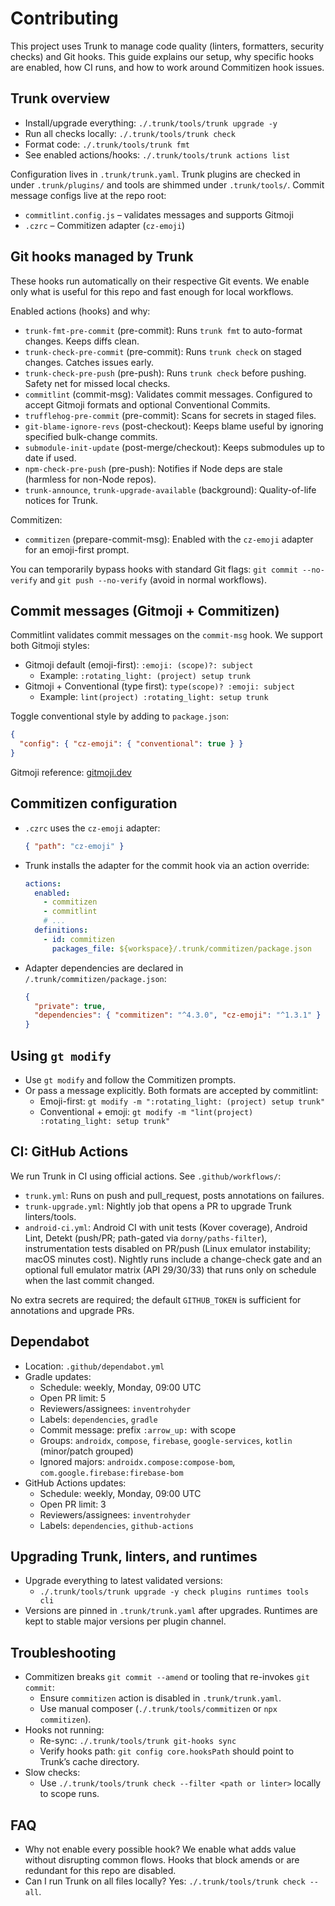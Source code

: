 # Contributing

This project uses Trunk to manage code quality (linters, formatters, security checks) and Git hooks. This guide explains our setup, why specific hooks are enabled, how CI runs, and how to work around Commitizen hook issues.

## Trunk overview

- Install/upgrade everything: `./.trunk/tools/trunk upgrade -y`
- Run all checks locally: `./.trunk/tools/trunk check`
- Format code: `./.trunk/tools/trunk fmt`
- See enabled actions/hooks: `./.trunk/tools/trunk actions list`

Configuration lives in `.trunk/trunk.yaml`. Trunk plugins are checked in under `.trunk/plugins/` and tools are shimmed under `.trunk/tools/`.
Commit message configs live at the repo root:

- `commitlint.config.js` – validates messages and supports Gitmoji
- `.czrc` – Commitizen adapter (`cz-emoji`)

## Git hooks managed by Trunk

These hooks run automatically on their respective Git events. We enable only what is useful for this repo and fast enough for local workflows.

Enabled actions (hooks) and why:

- `trunk-fmt-pre-commit` (pre-commit): Runs `trunk fmt` to auto-format changes. Keeps diffs clean.
- `trunk-check-pre-commit` (pre-commit): Runs `trunk check` on staged changes. Catches issues early.
- `trunk-check-pre-push` (pre-push): Runs `trunk check` before pushing. Safety net for missed local checks.
- `commitlint` (commit-msg): Validates commit messages. Configured to accept Gitmoji formats and optional Conventional Commits.
- `trufflehog-pre-commit` (pre-commit): Scans for secrets in staged files.
- `git-blame-ignore-revs` (post-checkout): Keeps blame useful by ignoring specified bulk-change commits.
- `submodule-init-update` (post-merge/checkout): Keeps submodules up to date if used.
- `npm-check-pre-push` (pre-push): Notifies if Node deps are stale (harmless for non-Node repos).
- `trunk-announce`, `trunk-upgrade-available` (background): Quality-of-life notices for Trunk.

Commitizen:

- `commitizen` (prepare-commit-msg): Enabled with the `cz-emoji` adapter for an emoji-first prompt.

You can temporarily bypass hooks with standard Git flags: `git commit --no-verify` and `git push --no-verify` (avoid in normal workflows).

## Commit messages (Gitmoji + Commitizen)

Commitlint validates commit messages on the `commit-msg` hook. We support both Gitmoji styles:

- Gitmoji default (emoji-first): `:emoji: (scope)?: subject`
  - Example: `:rotating_light: (project) setup trunk`
- Gitmoji + Conventional (type first): `type(scope)? :emoji: subject`
  - Example: `lint(project) :rotating_light: setup trunk`

Toggle conventional style by adding to `package.json`:

```json
{
  "config": { "cz-emoji": { "conventional": true } }
}
```

Gitmoji reference: [gitmoji.dev](https://gitmoji.dev)

## Commitizen configuration

- `.czrc` uses the `cz-emoji` adapter:
  ```json
  { "path": "cz-emoji" }
  ```
- Trunk installs the adapter for the commit hook via an action override:
  ```yaml
  actions:
    enabled:
      - commitizen
      - commitlint
      # ...
    definitions:
      - id: commitizen
        packages_file: ${workspace}/.trunk/commitizen/package.json
  ```
- Adapter dependencies are declared in `/.trunk/commitizen/package.json`:
  ```json
  {
    "private": true,
    "dependencies": { "commitizen": "^4.3.0", "cz-emoji": "^1.3.1" }
  }
  ```

## Using `gt modify`

- Use `gt modify` and follow the Commitizen prompts.
- Or pass a message explicitly. Both formats are accepted by commitlint:
  - Emoji-first: `gt modify -m ":rotating_light: (project) setup trunk"`
  - Conventional + emoji: `gt modify -m "lint(project) :rotating_light: setup trunk"`

## CI: GitHub Actions

We run Trunk in CI using official actions. See `.github/workflows/`:

- `trunk.yml`: Runs on push and pull_request, posts annotations on failures.
- `trunk-upgrade.yml`: Nightly job that opens a PR to upgrade Trunk linters/tools.
- `android-ci.yml`: Android CI with unit tests (Kover coverage), Android Lint, Detekt (push/PR; path-gated via `dorny/paths-filter`), instrumentation tests disabled on PR/push (Linux emulator instability; macOS minutes cost). Nightly runs include a change-check gate and an optional full emulator matrix (API 29/30/33) that runs only on schedule when the last commit changed.

No extra secrets are required; the default `GITHUB_TOKEN` is sufficient for annotations and upgrade PRs.

## Dependabot

- Location: `.github/dependabot.yml`
- Gradle updates:
  - Schedule: weekly, Monday, 09:00 UTC
  - Open PR limit: 5
  - Reviewers/assignees: `inventrohyder`
  - Labels: `dependencies`, `gradle`
  - Commit message: prefix `:arrow_up:` with scope
  - Groups: `androidx`, `compose`, `firebase`, `google-services`, `kotlin` (minor/patch grouped)
  - Ignored majors: `androidx.compose:compose-bom`, `com.google.firebase:firebase-bom`
- GitHub Actions updates:
  - Schedule: weekly, Monday, 09:00 UTC
  - Open PR limit: 3
  - Reviewers/assignees: `inventrohyder`
  - Labels: `dependencies`, `github-actions`

## Upgrading Trunk, linters, and runtimes

- Upgrade everything to latest validated versions:
  - `./.trunk/tools/trunk upgrade -y check plugins runtimes tools cli`
- Versions are pinned in `.trunk/trunk.yaml` after upgrades. Runtimes are kept to stable major versions per plugin channel.

## Troubleshooting

- Commitizen breaks `git commit --amend` or tooling that re-invokes `git commit`:
  - Ensure `commitizen` action is disabled in `.trunk/trunk.yaml`.
  - Use manual composer (`./.trunk/tools/commitizen` or `npx commitizen`).
- Hooks not running:
  - Re-sync: `./.trunk/tools/trunk git-hooks sync`
  - Verify hooks path: `git config core.hooksPath` should point to Trunk’s cache directory.
- Slow checks:
  - Use `./.trunk/tools/trunk check --filter <path or linter>` locally to scope runs.

## FAQ

- Why not enable every possible hook? We enable what adds value without disrupting common flows. Hooks that block amends or are redundant for this repo are disabled.
- Can I run Trunk on all files locally? Yes: `./.trunk/tools/trunk check --all`.
